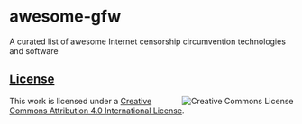 # awesome-gfw
A curated list of awesome Internet censorship circumvention technologies and software

## [License](LICENSE)
<a rel="license" href="https://i.creativecommons.org/l/by/4.0/88x31.png"><img alt="Creative Commons License" style="border-width:0" src="https://i.creativecommons.org/l/by/4.0/88x31.png" align="right" /></a>
This work is licensed under a <a rel="license" href="https://creativecommons.org/licenses/by/4.0/">Creative Commons Attribution 4.0 International License</a>.
